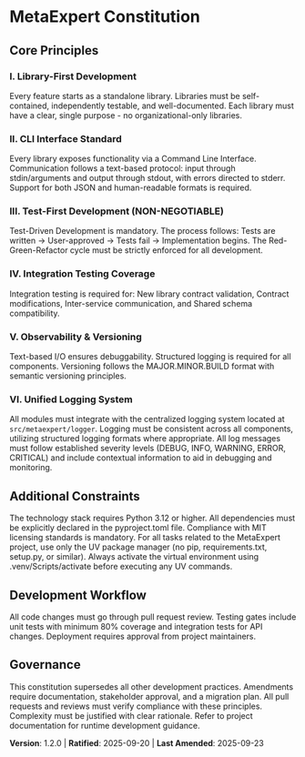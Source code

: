 <!-- 
Version Change: 1.1.0 → 1.2.0
Modified Principles: None
Added Sections: None
Removed Sections: None
Templates Requiring Updates: None
Follow-up TODOs: None
-->

# MetaExpert Constitution

## Core Principles

### I. Library-First Development
Every feature starts as a standalone library. Libraries must be self-contained, independently testable, and well-documented. Each library must have a clear, single purpose - no organizational-only libraries.

### II. CLI Interface Standard
Every library exposes functionality via a Command Line Interface. Communication follows a text-based protocol: input through stdin/arguments and output through stdout, with errors directed to stderr. Support for both JSON and human-readable formats is required.

### III. Test-First Development (NON-NEGOTIABLE)
Test-Driven Development is mandatory. The process follows: Tests are written → User-approved → Tests fail → Implementation begins. The Red-Green-Refactor cycle must be strictly enforced for all development.

### IV. Integration Testing Coverage
Integration testing is required for: New library contract validation, Contract modifications, Inter-service communication, and Shared schema compatibility.

### V. Observability & Versioning
Text-based I/O ensures debuggability. Structured logging is required for all components. Versioning follows the MAJOR.MINOR.BUILD format with semantic versioning principles.

### VI. Unified Logging System
All modules must integrate with the centralized logging system located at `src/metaexpert/logger`. Logging must be consistent across all components, utilizing structured logging formats where appropriate. All log messages must follow established severity levels (DEBUG, INFO, WARNING, ERROR, CRITICAL) and include contextual information to aid in debugging and monitoring.

## Additional Constraints
The technology stack requires Python 3.12 or higher. All dependencies must be explicitly declared in the pyproject.toml file. Compliance with MIT licensing standards is mandatory. For all tasks related to the MetaExpert project, use only the UV package manager (no pip, requirements.txt, setup.py, or similar). Always activate the virtual environment using .venv/Scripts/activate before executing any UV commands.

## Development Workflow
All code changes must go through pull request review. Testing gates include unit tests with minimum 80% coverage and integration tests for API changes. Deployment requires approval from project maintainers.

## Governance
This constitution supersedes all other development practices. Amendments require documentation, stakeholder approval, and a migration plan. All pull requests and reviews must verify compliance with these principles. Complexity must be justified with clear rationale. Refer to project documentation for runtime development guidance.

**Version**: 1.2.0 | **Ratified**: 2025-09-20 | **Last Amended**: 2025-09-23
